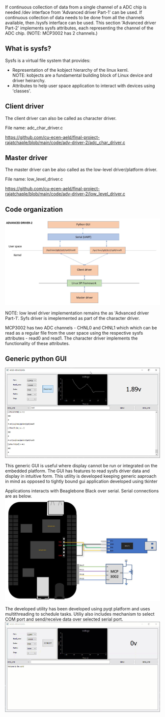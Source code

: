 
If continuous collection of data from a single channel of a ADC chip is needed /dev interface from 'Advanced driver Part-1' can be used. If continuous collection of data needs to be done from all the channels available, then /sysfs interface can be used. This section 'Advanced driver Part-2' implements sysfs attributes, each representing the channel of the ADC chip. (NOTE: MCP3002 has 2 channels.)

## What is sysfs?

Sysfs is a virtual file system that provides:
 - Representation of the kobject hierarchy of the linux kernl. <br>
 NOTE: kobjects are a fundamental building block of Linux device and driver heirarchy.
 - Attributes to help user space application to interact with devices using 'classes'.


## Client driver

The client driver can also be called as character driver.

File name: adc_char_driver.c

https://github.com/cu-ecen-aeld/final-project-rajatchaple/blob/main/code/adv-driver-2/adc_char_driver.c


## Master driver

The master driver can be also called as the low-level driver/platform driver.

File name: low_level_driver.c

https://github.com/cu-ecen-aeld/final-project-rajatchaple/blob/main/code/adv-driver-2/low_level_driver.c



## Code organization

![adv-driver-2](https://github.com/cu-ecen-aeld/final-project-rajatchaple/blob/main/images/adv-driver-2.jpg)

NOTE: low level driver implementation remains the as 'Advanced driver Part-1'. Syfs driver is imeplemented as part of the character driver. 

MCP3002 has two ADC channels - CHNL0 and CHNL1 which which can be read as a regular file from the user space using the respective sysfs attributes - read0 and read1. The character driver implements the functionality of these attributes.

## Generic python GUI

![gen_python_gui](https://github.com/cu-ecen-aeld/final-project-rajatchaple/blob/main/images/gui.jpg)

This generic GUI is useful where display cannot be run or integrated on the embedded platform. The GUI has features to read sysfs driver data and display in intuitive form. This utility is developed keeping generic aaproach in mind as opposed to tightly bound gui application developed using tkinter

Applications interacts with Beaglebone Black over serial. Serial connections are as below.
![Connection-diagram](https://github.com/cu-ecen-aeld/final-project-rajatchaple/blob/main/images/connection_diagram.JPG)



The developed utility has been developed using pyqt platform and uses multithreading to schedule tasks. 
Utiliy also includes mechanism to select COM port and send/receive data over selected serial port.
![GUI](https://github.com/cu-ecen-aeld/final-project-rajatchaple/blob/main/images/gui.gif)
